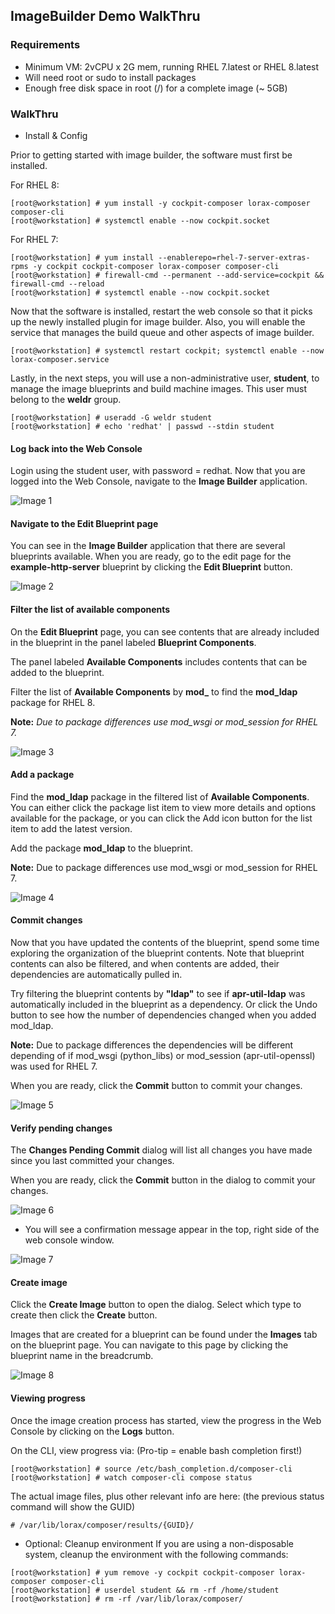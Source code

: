 ## ImageBuilder Demo WalkThru

### Requirements
* Minimum VM: 2vCPU x 2G mem, running RHEL 7.latest or RHEL 8.latest
* Will need root or sudo to install packages
* Enough free disk space in root (/) for a complete image (~ 5GB)

### WalkThru
* Install & Config

Prior to getting started with image builder, the software must first be installed.

For RHEL 8:
```
[root@workstation] # yum install -y cockpit-composer lorax-composer composer-cli
[root@workstation] # systemctl enable --now cockpit.socket
```

For RHEL 7:
```
[root@workstation] # yum install --enablerepo=rhel-7-server-extras-rpms -y cockpit cockpit-composer lorax-composer composer-cli
[root@workstation] # firewall-cmd --permanent --add-service=cockpit && firewall-cmd --reload
[root@workstation] # systemctl enable --now cockpit.socket
```

Now that the software is installed, restart the web console so that it picks up the newly installed plugin for image builder. Also, you will enable the service that manages the build queue and other aspects of image builder.
```
[root@workstation] # systemctl restart cockpit; systemctl enable --now lorax-composer.service
```

Lastly, in the next steps, you will use a non-administrative user, **student**, to manage the image blueprints and build machine images. This user must belong to the **weldr** group.
```
[root@workstation] # useradd -G weldr student
[root@workstation] # echo 'redhat' | passwd --stdin student
```
#### Log back into the Web Console
Login using the student user, with password = redhat.  Now that you are logged into the Web Console, navigate to the **Image Builder** application.

![Image 1](https://github.com/marktonneson/demo-imagebuilder/blob/master/images/image1.png)

#### Navigate to the Edit Blueprint page
You can see in the **Image Builder** application that there are several blueprints available. When you are ready, go to the edit page for the **example-http-server** blueprint by clicking the **Edit Blueprint** button.

![Image 2](https://github.com/marktonneson/demo-imagebuilder/blob/master/images/image2.png)

#### Filter the list of available components
On the **Edit Blueprint** page, you can see contents that are already included in the blueprint in the panel labeled **Blueprint Components**.

The panel labeled **Available Components** includes contents that can be added to the blueprint.

Filter the list of **Available Components** by **mod_** to find the **mod_ldap** package for RHEL 8.  

**Note:** *Due to package differences use mod_wsgi or mod_session for RHEL 7.*

![Image 3](https://github.com/marktonneson/demo-imagebuilder/blob/master/images/image3.png)

#### Add a package
Find the **mod_ldap** package in the filtered list of **Available Components**. You can either click the package list item to view more details and options available for the package, or you can click the Add icon button for the list item to add the latest version.

Add the package **mod_ldap** to the blueprint.

**Note:** Due to package differences use mod_wsgi or mod_session for RHEL 7.

![Image 4](https://github.com/marktonneson/demo-imagebuilder/blob/master/images/image4.png)

#### Commit changes
Now that you have updated the contents of the blueprint, spend some time exploring the organization of the blueprint contents. Note that blueprint contents can also be filtered, and when contents are added, their dependencies are automatically pulled in.

Try filtering the blueprint contents by **"ldap"** to see if **apr-util-ldap** was automatically included in the blueprint as a dependency. Or click the Undo button to see how the number of dependencies changed when you added mod_ldap.

**Note:** Due to package differences the dependencies will be different depending of if mod_wsgi (python_libs) or mod_session (apr-util-openssl) was used for RHEL 7.

When you are ready, click the **Commit** button to commit your changes.

![Image 5](https://github.com/marktonneson/demo-imagebuilder/blob/master/images/image5.png)

#### Verify pending changes
The **Changes Pending Commit** dialog will list all changes you have made since you last committed your changes.

When you are ready, click the **Commit** button in the dialog to commit your changes.

![Image 6](https://github.com/marktonneson/demo-imagebuilder/blob/master/images/image6.png)

* You will see a confirmation message appear in the top, right side of the web console window.

![Image 7](https://github.com/marktonneson/demo-imagebuilder/blob/master/images/image7.png)

#### Create image
Click the **Create Image** button to open the dialog. Select which type to create then click the **Create** button.

Images that are created for a blueprint can be found under the **Images** tab on the blueprint page. You can navigate to this page by clicking the blueprint name in the breadcrumb.

![Image 8](https://github.com/marktonneson/demo-imagebuilder/blob/master/images/image8.png)

#### Viewing progress
Once the image creation process has started, view the progress in the Web Console by clicking on the **Logs** button.

On the CLI, view progress via: (Pro-tip = enable bash completion first!)
```
[root@workstation] # source /etc/bash_completion.d/composer-cli
[root@workstation] # watch composer-cli compose status
```

The actual image files, plus other relevant info are here: (the previous status command will show the GUID)
```
# /var/lib/lorax/composer/results/{GUID}/
```

* Optional: Cleanup environment
If you are using a non-disposable system, cleanup the environment with the following commands:
```
[root@workstation] # yum remove -y cockpit cockpit-composer lorax-composer composer-cli
[root@workstation] # userdel student && rm -rf /home/student
[root@workstation] # rm -rf /var/lib/lorax/composer/
```
